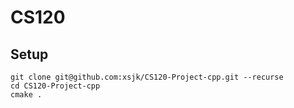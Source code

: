 # CS120

## Setup
```
git clone git@github.com:xsjk/CS120-Project-cpp.git --recurse
cd CS120-Project-cpp
cmake .
```

